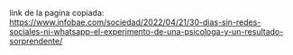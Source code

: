 link de la pagina copiada:
    https://www.infobae.com/sociedad/2022/04/21/30-dias-sin-redes-sociales-ni-whatsapp-el-experimento-de-una-psicologa-y-un-resultado-sorprendente/

